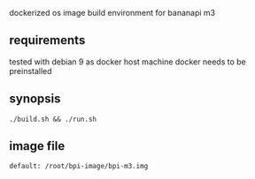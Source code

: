 dockerized os image build environment for bananapi m3

## requirements
tested with debian 9 as docker host machine
docker needs to be preinstalled

## synopsis

	./build.sh && ./run.sh

## image file

	default: /root/bpi-image/bpi-m3.img
